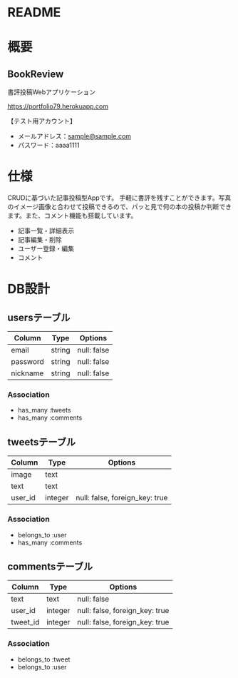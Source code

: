 # README

# 概要
## BookReview
書評投稿Webアプリケーション

https://portfolio79.herokuapp.com

【テスト用アカウント】
- メールアドレス：sample@sample.com
- パスワード：aaaa1111

# 仕様
CRUDに基づいた記事投稿型Appです。
手軽に書評を残すことができます。写真のイメージ画像と合わせて投稿できるので、パッと見で何の本の投稿か判断できます。また、コメント機能も搭載しています。

- 記事一覧・詳細表示
- 記事編集・削除
- ユーザー登録・編集
- コメント

# DB設計
## usersテーブル
|Column|Type|Options|
|------|----|-------|
|email|string|null: false|
|password|string|null: false|
|nickname|string|null: false|

### Association
- has_many :tweets
- has_many :comments

## tweetsテーブル
|Column|Type|Options|
|------|----|-------|
|image|text||	
|text|text||	
|user_id|integer|null: false, foreign_key: true|

### Association
- belongs_to :user
- has_many :comments

## commentsテーブル
|Column|Type|Options|
|------|----|-------|
|text|text|null: false|
|user_id|integer|null: false, foreign_key: true|
|tweet_id|integer|null: false, foreign_key: true|

### Association
- belongs_to :tweet
- belongs_to :user